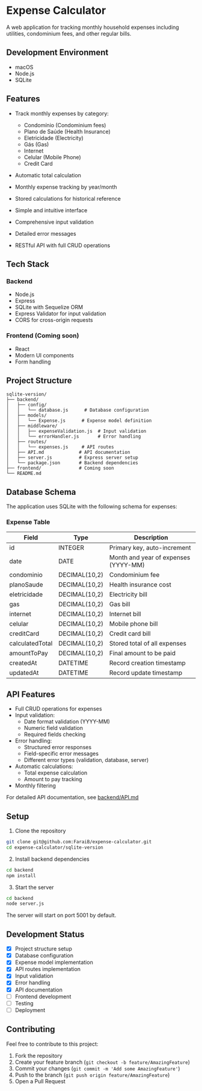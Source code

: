 # Expense Calculator

A web application for tracking monthly household expenses including utilities, condominium fees, and other regular bills.

## Development Environment

- macOS
- Node.js
- SQLite

## Features

- Track monthly expenses by category:

  - Condomínio (Condominium fees)
  - Plano de Saúde (Health Insurance)
  - Eletricidade (Electricity)
  - Gás (Gas)
  - Internet
  - Celular (Mobile Phone)
  - Credit Card

- Automatic total calculation
- Monthly expense tracking by year/month
- Stored calculations for historical reference
- Simple and intuitive interface
- Comprehensive input validation
- Detailed error messages
- RESTful API with full CRUD operations

## Tech Stack

### Backend

- Node.js
- Express
- SQLite with Sequelize ORM
- Express Validator for input validation
- CORS for cross-origin requests

### Frontend (Coming soon)

- React
- Modern UI components
- Form handling

## Project Structure

```
sqlite-version/
├── backend/
│   ├── config/
│   │   └── database.js      # Database configuration
│   ├── models/
│   │   └── Expense.js      # Expense model definition
│   ├── middleware/
│   │   ├── expenseValidation.js  # Input validation
│   │   └── errorHandler.js       # Error handling
│   ├── routes/
│   │   └── expenses.js     # API routes
│   ├── API.md             # API documentation
│   ├── server.js          # Express server setup
│   └── package.json       # Backend dependencies
├── frontend/              # Coming soon
└── README.md
```

## Database Schema

The application uses SQLite with the following schema for expenses:

### Expense Table

| Field           | Type          | Description                          |
| --------------- | ------------- | ------------------------------------ |
| id              | INTEGER       | Primary key, auto-increment          |
| date            | DATE          | Month and year of expenses (YYYY-MM) |
| condominio      | DECIMAL(10,2) | Condominium fee                      |
| planoSaude      | DECIMAL(10,2) | Health insurance cost                |
| eletricidade    | DECIMAL(10,2) | Electricity bill                     |
| gas             | DECIMAL(10,2) | Gas bill                             |
| internet        | DECIMAL(10,2) | Internet bill                        |
| celular         | DECIMAL(10,2) | Mobile phone bill                    |
| creditCard      | DECIMAL(10,2) | Credit card bill                     |
| calculatedTotal | DECIMAL(10,2) | Stored total of all expenses         |
| amountToPay     | DECIMAL(10,2) | Final amount to be paid              |
| createdAt       | DATETIME      | Record creation timestamp            |
| updatedAt       | DATETIME      | Record update timestamp              |

## API Features

- Full CRUD operations for expenses
- Input validation:
  - Date format validation (YYYY-MM)
  - Numeric field validation
  - Required fields checking
- Error handling:
  - Structured error responses
  - Field-specific error messages
  - Different error types (validation, database, server)
- Automatic calculations:
  - Total expense calculation
  - Amount to pay tracking
- Monthly filtering

For detailed API documentation, see [backend/API.md](backend/API.md)

## Setup

1. Clone the repository

```bash
git clone git@github.com:FaraiB/expense-calculator.git
cd expense-calculator/sqlite-version
```

2. Install backend dependencies

```bash
cd backend
npm install
```

3. Start the server

```bash
cd backend
node server.js
```

The server will start on port 5001 by default.

## Development Status

- [x] Project structure setup
- [x] Database configuration
- [x] Expense model implementation
- [x] API routes implementation
- [x] Input validation
- [x] Error handling
- [x] API documentation
- [ ] Frontend development
- [ ] Testing
- [ ] Deployment

## Contributing

Feel free to contribute to this project:

1. Fork the repository
2. Create your feature branch (`git checkout -b feature/AmazingFeature`)
3. Commit your changes (`git commit -m 'Add some AmazingFeature'`)
4. Push to the branch (`git push origin feature/AmazingFeature`)
5. Open a Pull Request
